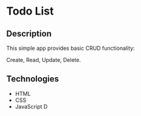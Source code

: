 
# Todo List

## Description

This simple app provides basic CRUD functionality:

Create, Read, Update, Delete.

## Technologies

* HTML
* CSS
* JavaScript
 D
